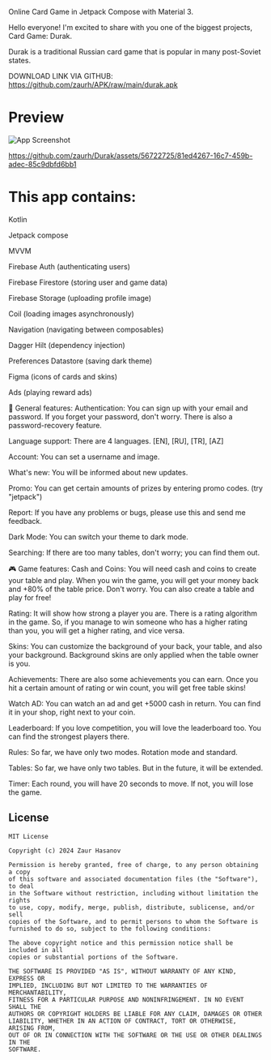 Online Card Game in Jetpack Compose with Material 3.

Hello everyone! I'm excited to share with you one of the biggest projects, Card Game: Durak.

Durak is a traditional Russian card game that is popular in many post-Soviet states.




DOWNLOAD LINK VIA GITHUB: https://github.com/zaurh/APK/raw/main/durak.apk

# Preview
![App Screenshot](https://i.hizliresim.com/mlvf46r.png)



https://github.com/zaurh/Durak/assets/56722725/81ed4267-16c7-459b-adec-85c9dbfd6bb1






# This app contains: 

Kotlin

Jetpack compose

MVVM

Firebase Auth (authenticating users)

Firebase Firestore (storing user and game data)

Firebase Storage (uploading profile image)

Coil (loading images asynchronously)

Navigation (navigating between composables)

Dagger Hilt (dependency injection)

Preferences Datastore (saving dark theme)

Figma (icons of cards and skins)

Ads (playing reward ads)

 
📢 General features:
Authentication: You can sign up with your email and password. If you forget your password, don't worry. There is also a password-recovery feature.

Language support: There are 4 languages. [EN], [RU], [TR], [AZ]

Account: You can set a username and image.

What's new: You will be informed about new updates.

Promo: You can get certain amounts of prizes by entering promo codes. (try "jetpack")

Report: If you have any problems or bugs, please use this and send me feedback.

Dark Mode: You can switch your theme to dark mode.

Searching: If there are too many tables, don't worry; you can find them out.
 
🎮 Game features:
Cash and Coins: You will need cash and coins to create your table and play. When you win the game, you will get your money back and +80% of the table price. Don't worry. You can also create a table and play for free!

Rating: It will show how strong a player you are. There is a rating algorithm in the game. So, if you manage to win someone who has a higher rating than you, you will get a higher rating, and vice versa.

Skins: You can customize the background of your back, your table, and also your background. Background skins are only applied when the table owner is you.

Achievements: There are also some achievements you can earn. Once you hit a certain amount of rating or win count, you will get free table skins!

Watch AD: You can watch an ad and get +5000 cash in return. You can find it in your shop, right next to your coin.

Leaderboard: If you love competition, you will love the leaderboard too. You can find the strongest players there.

Rules: So far, we have only two modes. Rotation mode and standard.

Tables: So far, we have only two tables. But in the future, it will be extended.

Timer: Each round, you will have 20 seconds to move. If not, you will lose the game.



## License
```
MIT License

Copyright (c) 2024 Zaur Hasanov

Permission is hereby granted, free of charge, to any person obtaining a copy
of this software and associated documentation files (the "Software"), to deal
in the Software without restriction, including without limitation the rights
to use, copy, modify, merge, publish, distribute, sublicense, and/or sell
copies of the Software, and to permit persons to whom the Software is
furnished to do so, subject to the following conditions:

The above copyright notice and this permission notice shall be included in all
copies or substantial portions of the Software.

THE SOFTWARE IS PROVIDED "AS IS", WITHOUT WARRANTY OF ANY KIND, EXPRESS OR
IMPLIED, INCLUDING BUT NOT LIMITED TO THE WARRANTIES OF MERCHANTABILITY,
FITNESS FOR A PARTICULAR PURPOSE AND NONINFRINGEMENT. IN NO EVENT SHALL THE
AUTHORS OR COPYRIGHT HOLDERS BE LIABLE FOR ANY CLAIM, DAMAGES OR OTHER
LIABILITY, WHETHER IN AN ACTION OF CONTRACT, TORT OR OTHERWISE, ARISING FROM,
OUT OF OR IN CONNECTION WITH THE SOFTWARE OR THE USE OR OTHER DEALINGS IN THE
SOFTWARE.

